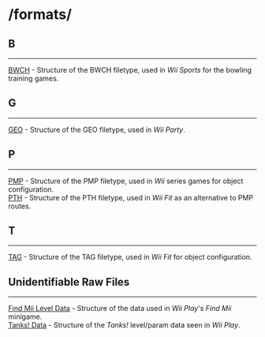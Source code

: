 # /formats/  
  
  
## B
---
[BWCH](/BWCH.md) - Structure of the BWCH filetype, used in *Wii Sports* for the bowling training games.  
  
## G
---
[GEO](/geo.md) - Structure of the GEO filetype, used in *Wii Party*.  
  
## P
---
[PMP](/pmp.md) - Structure of the PMP filetype, used in *Wii* series games for object configuration.  
[PTH](/pth.md) - Structure of the PTH filetype, used in *Wii Fit* as an alternative to PMP routes.  

## T
---
[TAG](/tag.md) - Structure of the TAG filetype, used in *Wii Fit* for object configuration.  
  
## Unidentifiable Raw Files
---
[Find Mii Level Data](/findMii.md) - Structure of the data used in *Wii Play*'s *Find Mii* minigame.  
[Tanks! Data](/tanks.md) - Structure of the *Tanks!* level/param data seen in *Wii Play*.  
